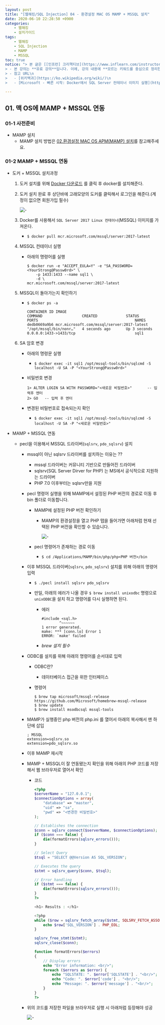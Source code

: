 ```yaml
---
layout: post
title: "[웹해킹/SQL Injection] 04 - 환경설정 MAC OS MAMP + MSSQL 설치"
date: 2020-06-10 22:28:50 +0900
categories: 
    - 웹해킹
    - 설치가이드
tags:
    - 웹해킹
    - SQL Injection
    - MAMP
    - MSSQL
toc: true
notice: "> 본 글은 [[인프런] 크리핵티브](https://www.inflearn.com/instructors/213605/courses)님의 [모의해킹 실무자가 알려주는, SQL Injection 공격 기법과 시큐어 코딩 : PART 1](https://www.inflearn.com/course/sql-injection-secure-coding-1) 강의를 듣고 정리한 글 입니다.\n
> - 본 강의는 **유료 강의**입니다. 이에, 강의 내용에 **모르는 키워드를 중심으로 정리한 내용**이고, 또한 해당 강의를 듣고 저의 개인적인 학습 목표, 느낌을 기반으로 정리할 것 입니다. 이점 참고 부탁드립니다.\n
> - 참고 URL\n
>   - [위키백과](https://ko.wikipedia.org/wiki/)\n
>   - [Microsoft - 빠른 시작: Docker에서 SQL Server 컨테이너 이미지 실행](https://docs.microsoft.com/ko-kr/sql/linux/quickstart-install-connect-docker?view=sql-server-2017&pivots=cs1-bash)"

---
```


## 01. 맥 OS에 MAMP + MSSQL 연동

### 01-1 사전준비
- MAMP 설치
    - MAMP 설치 방법은 [02.환경설정 MAC OS APM(MAMP) 설치](/contents/02.SQL-Injection/02.환경설정-MAC-OS-APM.md)를 참고해주세요.

### 01-2 MAMP + MSSQL 연동
- 도커 + MSSQL 설치과정
    1. 도커 설치를 위해 [Docker 다운로드](https://www.docker.com/products/docker-desktop) 를 클릭 후 docker를 설치해준다.

    2. 도커 설치 완료 후 상단바에 고래모양의 도커를 클릭해서 로그인을 해준다.(계정이 없으면 회원가입 필수)

        ![-](/assets/웹해킹/SQL-Injection/img-0010.png)

    3. Docker를 사용해서 `SQL Server 2017 Linux 컨테이너`(MSSQL) 이미지를 가져온다.
        - `$ docker pull mcr.microsoft.com/mssql/server:2017-latest`
    
    4. MSSQL 컨테이너 실행
        - 아래의 명령어를 실행

            ```shell
            $ docker run -e "ACCEPT_EULA=Y" -e "SA_PASSWORD=<YourStrong@Passw0rd>" \
                -p 1433:1433 --name sql1 \
                -d \
            mcr.microsoft.com/mssql/server:2017-latest
            ```
    
    5. MSSQL이 돌아가는지 확인하기
        - `$ docker ps -a`

            ```shell
            CONTAINER ID IMAGE                                        COMMAND                  CREATED             STATUS              PORTS                                            NAMES
            dedb0669a9b6 mcr.microsoft.com/mssql/server:2017-latest   "/opt/mssql/bin/nonr…"   4 seconds ago       Up 3 seconds        0.0.0.0:1433->1433/tcp                           sql1
            ```
    
    6. SA 암호 변경
        - 아래의 명령문 실행
            - `$ docker exec -it sql1 /opt/mssql-tools/bin/sqlcmd -S localhost -U SA -P "<YourStrong@Passw0rd>"`

        - 비밀번호 변경

            ```
            1> ALTER LOGIN SA WITH PASSWORD="<새로운 비밀번호>"       -- 입력후 엔터 
            2> GO   -- 입력 후 엔터
            ```

        - 변경된 비밀번호로 접속되는지 확인
            - `$ docker exec -it sql1 /opt/mssql-tools/bin/sqlcmd -S localhost -U SA -P "<새로운 비밀번호>"`

- MAMP + MSSQL 연동
    - pecl을 이용해서 MSSQL 드라이버(`sqlsrv`, `pdo_sqlsrv`) 설치
        - mssql이 아닌 sqlsrv 드라이버를 설치하는 이유는 ??
            - mssql 드라이버는 커뮤니티 기반으로 만들어진 드라이버
            - sqlsrv(SQL Server Dirver for PHP) 는 MS에서 공식적으로 지원하는 드라이버
            - PHP 7.0 이후부터는 sqlsrv만을 지원
        - pecl 명령어 실행을 위해 MAMP에서 설정된 PHP 버전의 경로로 이동 후 bin 폴더로 이동합니다.
            - MAMP에 설정된 PHP 버전 확인하기
                - MAMP의 환경설정을 열고 PHP 탭을 들어가면 아래처럼 현재 선택된 PHP 버전을 확인할 수 있습니다.
        
                    ![-](/assets/웹해킹/SQL-Injection/img-0019.png)
            
            - pecl 명령어가 존재하는 경로 이동
                - `$ cd /Applications/MAMP/bin/php/php<PHP 버전>/bin`
            
        - 이후 MSSQL 드라이버(`sqlsrv`, `pdo_sqlsrv`) 설치를 위해 아래의 명령어 입력
            - `$ ./pecl install sqlsrv pdo_sqlsrv`

            - 만일, 아래의 에러가 나올 경우 `$ brew install unixodbc` 명령으로 `unixODBC`을 설치 하고 명령어를 다시 실행하면 된다.
                - 에러

                    ```
                    #include <sql.h>
                            ^~~~~~~
                    1 error generated.
                    make: *** [conn.lo] Error 1
                    ERROR: `make' failed
                    ```
                
                - *brew 설치 필수*
        
        - ODBC를 설치를 위해 아래의 명령어를 순서대로 입력
            - ODBC란?
                - 데이터베이스 접근을 위한 인터페이스
            
            - 명령어

                ```shell
                $ brew tap microsoft/mssql-release https://github.com/Microsoft/homebrew-mssql-release
                $ brew update
                $ brew install msodbcsql mssql-tools
                ```

        - MAMP가 실행중인 php 버전의 php.ini 를 열어서 아래의 복사해서 맨 하단에 삽입

            ```
            ; MSSQL
            extension=sqlsrv.so
            extension=pdo_sqlsrv.so
            ```
        
        - 이후 MAMP 재시작

        - MAMP + MSSQL이 잘 연동됐는지 확인을 위해 아래의 PHP 코드를 저장해서 웹 브라우저로 열어서 확인

            - 코드
                
                ```php
                <?php
                $serverName = "127.0.0.1";
                $connectionOptions = array(
                    "database" => "master",
                    "uid" => "sa",
                    "pwd" => "<변경한 비밀번호>"
                );

                // Establishes the connection
                $conn = sqlsrv_connect($serverName, $connectionOptions);
                if ($conn === false) {
                    die(formatErrors(sqlsrv_errors()));
                }

                // Select Query
                $tsql = "SELECT @@Version AS SQL_VERSION";

                // Executes the query
                $stmt = sqlsrv_query($conn, $tsql);

                // Error handling
                if ($stmt === false) {
                    die(formatErrors(sqlsrv_errors()));
                }
                ?>

                <h1> Results : </h1>

                <?php
                while ($row = sqlsrv_fetch_array($stmt, SQLSRV_FETCH_ASSOC)) {
                    echo $row['SQL_VERSION'] . PHP_EOL;
                }

                sqlsrv_free_stmt($stmt);
                sqlsrv_close($conn);

                function formatErrors($errors)
                {
                    // Display errors
                    echo "Error information: <br/>";
                    foreach ($errors as $error) {
                        echo "SQLSTATE: ". $error['SQLSTATE'] . "<br/>";
                        echo "Code: ". $error['code'] . "<br/>";
                        echo "Message: ". $error['message'] . "<br/>";
                    }
                }
                ?>
                ```

        - 위의 코드를 저장한 파일을 브라우저로 실행 시 아래처럼 등장해야 성공

           ![-](/assets/웹해킹/SQL-Injection/img-0021.png)
